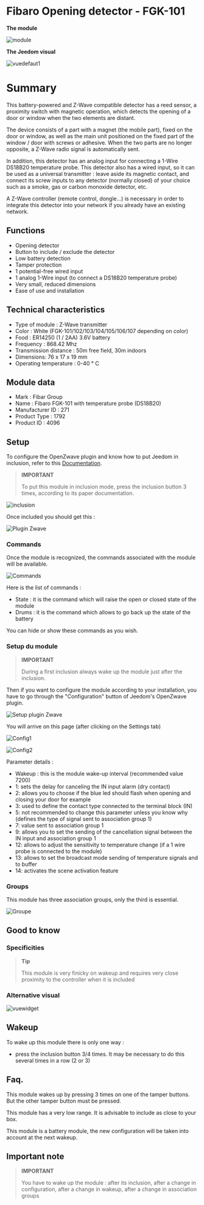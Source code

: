 # Fibaro Opening detector - FGK-101

**The module**

![module](images/fibaro.fgk101-DS18B20/module.jpg)

**The Jeedom visual**

![vuedefaut1](images/fibaro.fgk101-DS18B20/vuedefaut1.jpg)

# Summary

This battery-powered and Z-Wave compatible detector has a reed sensor, a proximity switch with magnetic operation, which detects the opening of a door or window when the two elements are distant.

The device consists of a part with a magnet (the mobile part), fixed on the door or window, as well as the main unit positioned on the fixed part of the window / door with screws or adhesive. When the two parts are no longer opposite, a Z-Wave radio signal is automatically sent.

In addition, this detector has an analog input for connecting a 1-Wire DS18B20 temperature probe. This detector also has a wired input, so it can be used as a universal transmitter : leave aside its magnetic contact, and connect its screw inputs to any detector (normally closed) of your choice such as a smoke, gas or carbon monoxide detector, etc.

A Z-Wave controller (remote control, dongle…) is necessary in order to integrate this detector into your network if you already have an existing network.

## Functions

-   Opening detector
-   Button to include / exclude the detector
-   Low battery detection
-   Tamper protection
-   1 potential-free wired input
-   1 analog 1-Wire input (to connect a DS18B20 temperature probe)
-   Very small, reduced dimensions
-   Ease of use and installation

## Technical characteristics

-   Type of module : Z-Wave transmitter
-   Color : White (FGK-101/102/103/104/105/106/107 depending on color)
-   Food : ER14250 (1 / 2AA) 3.6V battery
-   Frequency : 868.42 Mhz
-   Transmission distance : 50m free field, 30m indoors
-   Dimensions: 76 x 17 x 19 mm
-   Operating temperature : 0-40 ° C

## Module data

-   Mark : Fibar Group
-   Name : Fibaro FGK-101 with temperature probe (DS18B20)
-   Manufacturer ID : 271
-   Product Type : 1792
-   Product ID : 4096

## Setup

To configure the OpenZwave plugin and know how to put Jeedom in inclusion, refer to this [Documentation](https://doc.jeedom.com/en_US/plugins/automation%20protocol/openzwave/).

> **IMPORTANT**
>
> To put this module in inclusion mode, press the inclusion button 3 times, according to its paper documentation.

![inclusion](images/fibaro.fgk101-DS18B20/inclusion.jpg)

Once included you should get this :

![Plugin Zwave](images/fibaro.fgk101-DS18B20/information.jpg)

### Commands

Once the module is recognized, the commands associated with the module will be available.

![Commands](images/fibaro.fgk101-DS18B20/commandes.jpg)

Here is the list of commands :

-   State : it is the command which will raise the open or closed state of the module
-   Drums : it is the command which allows to go back up the state of the battery

You can hide or show these commands as you wish.

### Setup du module

> **IMPORTANT**
>
> During a first inclusion always wake up the module just after the inclusion.

Then if you want to configure the module according to your installation, you have to go through the "Configuration" button of Jeedom's OpenZwave plugin.

![Setup plugin Zwave](images/plugin/bouton_configuration.jpg)

You will arrive on this page (after clicking on the Settings tab)

![Config1](images/fibaro.fgk101-DS18B20/config1.jpg)

![Config2](images/fibaro.fgk101-DS18B20/config2.jpg)

Parameter details :

-   Wakeup : this is the module wake-up interval (recommended value 7200)
-   1: sets the delay for canceling the IN input alarm (dry contact)
-   2: allows you to choose if the blue led should flash when opening and closing your door for example
-   3: used to define the contact type connected to the terminal block (IN)
-   5: not recommended to change this parameter unless you know why (defines the type of signal sent to association group 1)
-   7: value sent to association group 1
-   9: allows you to set the sending of the cancellation signal between the IN input and association group 1
-   12: allows to adjust the sensitivity to temperature change (if a 1 wire probe is connected to the module)
-   13: allows to set the broadcast mode sending of temperature signals and to buffer
-   14: activates the scene activation feature

### Groups

This module has three association groups, only the third is essential.

![Groupe](images/fibaro.fgk101-DS18B20/groupe.jpg)

## Good to know

### Specificities

> **Tip**
>
> This module is very finicky on wakeup and requires very close proximity to the controller when it is included

### Alternative visual

![vuewidget](images/fibaro.fgk101-DS18B20/vuewidget.jpg)

## Wakeup

To wake up this module there is only one way :

-   press the inclusion button 3/4 times. It may be necessary to do this several times in a row (2 or 3)

## Faq.

This module wakes up by pressing 3 times on one of the tamper buttons. But the other tamper button must be pressed.

This module has a very low range. It is advisable to include as close to your box.

This module is a battery module, the new configuration will be taken into account at the next wakeup.

## Important note

> **IMPORTANT**
>
> You have to wake up the module : after its inclusion, after a change in configuration, after a change in wakeup, after a change in association groups
